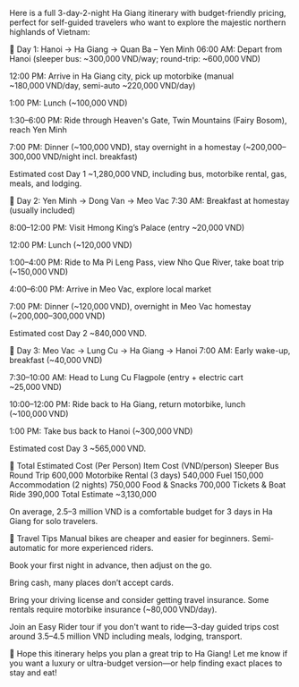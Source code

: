 Here is a full 3-day-2-night Ha Giang itinerary with budget-friendly pricing, perfect for self-guided travelers who want to explore the majestic northern highlands of Vietnam:

📅 Day 1: Hanoi → Ha Giang → Quan Ba – Yen Minh
06:00 AM: Depart from Hanoi (sleeper bus: ~300,000 VND/way; round-trip: ~600,000 VND)

12:00 PM: Arrive in Ha Giang city, pick up motorbike (manual ~180,000 VND/day, semi-auto ~220,000 VND/day)

1:00 PM: Lunch (~100,000 VND)

1:30–6:00 PM: Ride through Heaven's Gate, Twin Mountains (Fairy Bosom), reach Yen Minh

7:00 PM: Dinner (~100,000 VND), stay overnight in a homestay (~200,000–300,000 VND/night incl. breakfast)

Estimated cost Day 1 ~1,280,000 VND, including bus, motorbike rental, gas, meals, and lodging.

📅 Day 2: Yen Minh → Dong Van → Meo Vac
7:30 AM: Breakfast at homestay (usually included)

8:00–12:00 PM: Visit Hmong King’s Palace (entry ~20,000 VND)

12:00 PM: Lunch (~120,000 VND)

1:00–4:00 PM: Ride to Ma Pi Leng Pass, view Nho Que River, take boat trip (~150,000 VND)

4:00–6:00 PM: Arrive in Meo Vac, explore local market

7:00 PM: Dinner (~120,000 VND), overnight in Meo Vac homestay (~200,000–300,000 VND)

Estimated cost Day 2 ~840,000 VND.

📅 Day 3: Meo Vac → Lung Cu → Ha Giang → Hanoi
7:00 AM: Early wake-up, breakfast (~40,000 VND)

7:30–10:00 AM: Head to Lung Cu Flagpole (entry + electric cart ~25,000 VND)

10:00–12:00 PM: Ride back to Ha Giang, return motorbike, lunch (~100,000 VND)

1:00 PM: Take bus back to Hanoi (~300,000 VND)

Estimated cost Day 3 ~565,000 VND.

💸 Total Estimated Cost (Per Person)
Item	Cost (VND/person)
Sleeper Bus Round Trip	600,000
Motorbike Rental (3 days)	540,000
Fuel	150,000
Accommodation (2 nights)	750,000
Food & Snacks	700,000
Tickets & Boat Ride	390,000
Total Estimate	~3,130,000

On average, 2.5–3 million VND is a comfortable budget for 3 days in Ha Giang for solo travelers.

🎯 Travel Tips
Manual bikes are cheaper and easier for beginners. Semi-automatic for more experienced riders.

Book your first night in advance, then adjust on the go.

Bring cash, many places don’t accept cards.

Bring your driving license and consider getting travel insurance. Some rentals require motorbike insurance (~80,000 VND/day).

Join an Easy Rider tour if you don't want to ride—3-day guided trips cost around 3.5–4.5 million VND including meals, lodging, transport.

🏁 Hope this itinerary helps you plan a great trip to Ha Giang! Let me know if you want a luxury or ultra-budget version—or help finding exact places to stay and eat!
